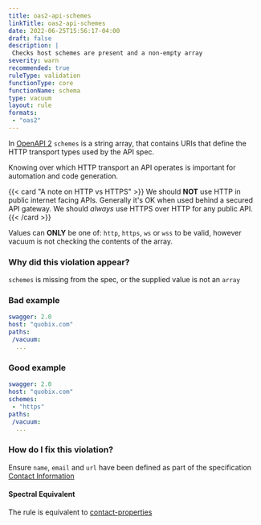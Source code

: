 ```yaml
---
title: oas2-api-schemes
linkTitle: oas2-api-schemes
date: 2022-06-25T15:56:17-04:00
draft: false
description: |
 Checks host schemes are present and a non-empty array
severity: warn
recommended: true
ruleType: validation
functionType: core
functionName: schema
type: vacuum
layout: rule
formats:
 - "oas2"
---
```


In [OpenAPI 2](https://swagger.io/specification/v2/) `schemes` is a string array, that contains URIs that define
the HTTP transport types used by the API spec. 

Knowing over which HTTP transport an API operates is important for automation and code generation.

{{< card "A note on HTTP vs HTTPS" >}}
We should **NOT** use HTTP in public internet facing APIs. Generally it's OK when used behind a secured API gateway.
We should _always_ use HTTPS over HTTP for any public API. 
{{< /card >}}

Values can **ONLY** be one of: `http`, `https`, `ws` or `wss` to be valid, however vacuum is not checking the contents
of the array.

### Why did this violation appear?

`schemes` is missing from the spec, or the supplied value is not an `array`

### Bad example

```yaml
swagger: 2.0
host: "quobix.com"
paths:
 /vacuum:
  ...
```

### Good example

```yaml
swagger: 2.0
host: "quobix.com"
schemes:
 - "https"
paths:
 /vacuum:
  ...
```

### How do I fix this violation?

Ensure `name`, `email` and `url` have been defined as part of the specification [Contact Information](https://swagger.io/specification/#contact-object)

#### Spectral Equivalent

The rule is equivalent to [contact-properties](https://meta.stoplight.io/docs/spectral/4dec24461f3af-open-api-rules#contact-properties)